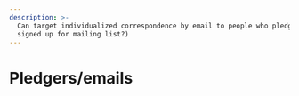 ```yaml
---
description: >-
  Can target individualized correspondence by email to people who pledged (or
  signed up for mailing list?)
---
```


# Pledgers/emails

